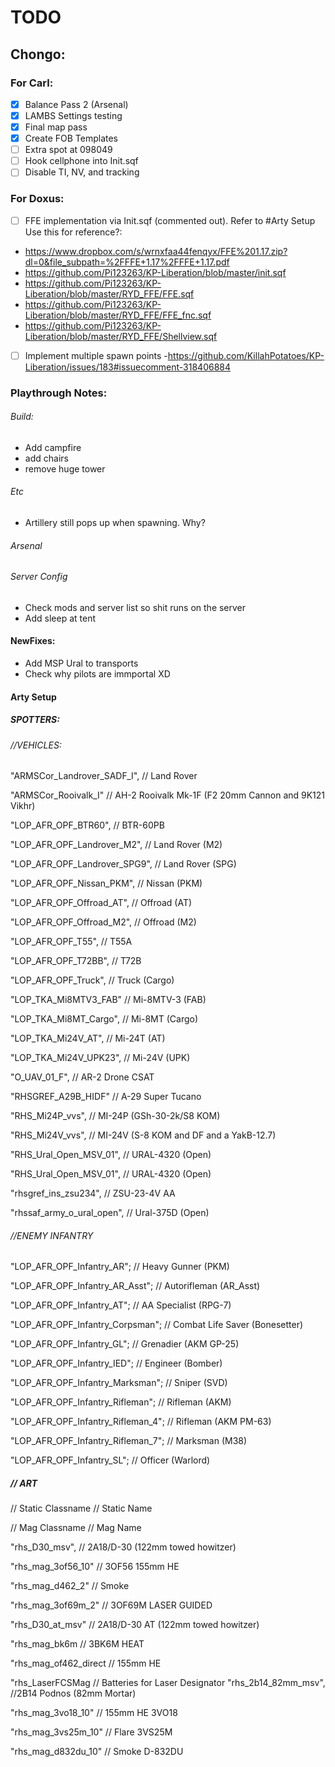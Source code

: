 # TODO

## Chongo:
### For Carl:
- [x] Balance Pass 2 (Arsenal)
- [x] LAMBS Settings testing
- [x] Final map pass
- [x] Create FOB Templates
- [ ] Extra spot at 098049
- [ ] Hook cellphone into Init.sqf
- [ ] Disable TI, NV, and tracking

### For Doxus:
- [ ] FFE implementation via Init.sqf (commented out). Refer to #Arty Setup
Use this for reference?:
- https://www.dropbox.com/s/wrnxfaa44fenqyx/FFE%201.17.zip?dl=0&file_subpath=%2FFFE+1.17%2FFFE+1.17.pdf
- https://github.com/Pi123263/KP-Liberation/blob/master/init.sqf
- https://github.com/Pi123263/KP-Liberation/blob/master/RYD_FFE/FFE.sqf
- https://github.com/Pi123263/KP-Liberation/blob/master/RYD_FFE/FFE_fnc.sqf
- https://github.com/Pi123263/KP-Liberation/blob/master/RYD_FFE/Shellview.sqf

- [ ] Implement multiple spawn points
-https://github.com/KillahPotatoes/KP-Liberation/issues/183#issuecomment-318406884

### Playthrough Notes:
###### Build:
- Add campfire
- add chairs
- remove huge tower
###### Etc
- Artillery still pops up when spawning. Why?
###### Arsenal
###### Server Config
- Check mods and server list so shit runs on the server
- Add sleep at tent
#### NewFixes:
- Add MSP Ural to transports
- Check why pilots are immportal XD


#### Arty Setup
##### SPOTTERS:
###### //VEHICLES:
"ARMSCor_Landrover_SADF_I",											// Land Rover

"ARMSCor_Rooivalk_I" 											// AH-2 Rooivalk Mk-1F (F2 20mm Cannon and 9K121 Vikhr)

"LOP_AFR_OPF_BTR60",                                                // BTR-60PB

"LOP_AFR_OPF_Landrover_M2",                                        // Land Rover (M2)

"LOP_AFR_OPF_Landrover_SPG9",                                      // Land Rover (SPG)

"LOP_AFR_OPF_Nissan_PKM",                                          // Nissan (PKM)

"LOP_AFR_OPF_Offroad_AT",                                          // Offroad (AT)

"LOP_AFR_OPF_Offroad_M2",                                          // Offroad (M2)

"LOP_AFR_OPF_T55",                                                 // T55A

"LOP_AFR_OPF_T72BB",                                               // T72B

"LOP_AFR_OPF_Truck",                                               // Truck (Cargo)

"LOP_TKA_Mi8MTV3_FAB"                                              // Mi-8MTV-3 (FAB)

"LOP_TKA_Mi8MT_Cargo",											// Mi-8MT (Cargo)

"LOP_TKA_Mi24V_AT",                                                 // Mi-24T (AT)

"LOP_TKA_Mi24V_UPK23",                                               // Mi-24V (UPK)

"O_UAV_01_F",													 // AR-2 Drone CSAT

"RHSGREF_A29B_HIDF"                                                  // A-29 Super Tucano

"RHS_Mi24P_vvs",                                              // MI-24P (GSh-30-2k/S8 KOM)

"RHS_Mi24V_vvs", 											// MI-24V (S-8 KOM and DF and a YakB-12.7)

"RHS_Ural_Open_MSV_01",                                               // URAL-4320 (Open)

"RHS_Ural_Open_MSV_01",                                            // URAL-4320 (Open)

"rhsgref_ins_zsu234",                                               // ZSU-23-4V AA

"rhssaf_army_o_ural_open",                                           // Ural-375D (Open)

###### //ENEMY INFANTRY
"LOP_AFR_OPF_Infantry_AR";                         // Heavy Gunner (PKM)

"LOP_AFR_OPF_Infantry_AR_Asst";                  // Autorifleman (AR_Asst)

"LOP_AFR_OPF_Infantry_AT";                                  // AA Specialist (RPG-7)

"LOP_AFR_OPF_Infantry_Corpsman";                         // Combat Life Saver (Bonesetter)

"LOP_AFR_OPF_Infantry_GL";                           // Grenadier (AKM GP-25)

"LOP_AFR_OPF_Infantry_IED";                      // Engineer (Bomber)

"LOP_AFR_OPF_Infantry_Marksman";                        // Sniper (SVD)

"LOP_AFR_OPF_Infantry_Rifleman";                        // Rifleman (AKM)

"LOP_AFR_OPF_Infantry_Rifleman_4";                    // Rifleman (AKM PM-63)

"LOP_AFR_OPF_Infantry_Rifleman_7";                    // Marksman (M38)

"LOP_AFR_OPF_Infantry_SL";                             // Officer (Warlord)


##### // ART

// Static Classname													// Static Name

// Mag Classname // Mag Name

"rhs_D30_msv",														// 2A18/D-30 (122mm towed howitzer)

"rhs_mag_3of56_10" // 3OF56 155mm HE

"rhs_mag_d462_2" // Smoke

"rhs_mag_3of69m_2" // 3OF69M LASER GUIDED

"rhs_D30_at_msv"													// 2A18/D-30 AT (122mm towed howitzer)

"rhs_mag_bk6m // 3BK6M HEAT

"rhs_mag_of462_direct // 155mm HE

"rhs_LaserFCSMag // Batteries for Laser Designator
"rhs_2b14_82mm_msv",												//2B14 Podnos (82mm Mortar)

"rhs_mag_3vo18_10" // 155mm HE 3VO18

"rhs_mag_3vs25m_10" // Flare 3VS25M

"rhs_mag_d832du_10" // Smoke D-832DU
